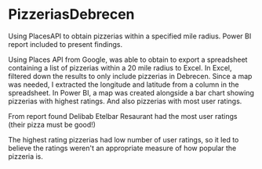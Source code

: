 # PizzeriasDebrecen
Using PlacesAPI to obtain pizzerias within a specified mile radius. Power BI report included to present findings.

Using Places API from Google, was able to obtain to export a spreadsheet containing a list of pizzerias within a 20 mile radius to Excel. In Excel, filtered down the results to only include pizzerias in Debrecen. Since a map was needed, I extracted the longitude and latitude from a column in the spreadsheet. In Power BI, a map was created alongside a bar chart showing pizzerias with highest ratings. And also pizzerias with most user ratings. 

From report found Delibab Etelbar Resaurant had the most user ratings (their pizza must be good!)

The highest rating pizzerias had low number of user ratings, so it led to believe the ratings weren't an appropriate measure of how popular the pizzeria is.
